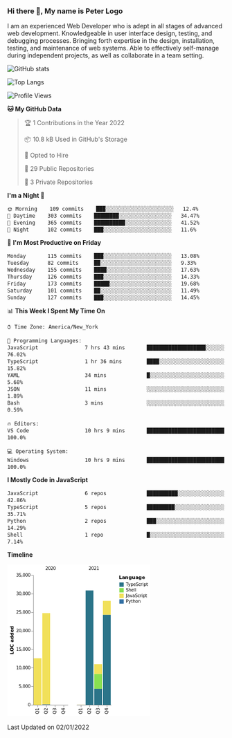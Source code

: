 ### Hi there 👋, My name is Peter Logo

I am an experienced Web Developer who is adept in all stages of advanced web development. Knowledgeable in user interface design, 
testing, and debugging processes. Bringing forth expertise in the design, installation, testing, and maintenance of web systems. 
Able to effectively self-manage during independent projects, as well as collaborate in a team setting.

![GitHub stats](https://github-readme-stats.vercel.app/api?username=peterlogo&show_icons=true&count_private=true&theme=dark)

![Top Langs](https://github-readme-stats.vercel.app/api/top-langs/?username=peterlogo&theme=dark&layout=compact&langs_count=8)

<!--START_SECTION:waka-->
![Profile Views](http://img.shields.io/badge/Profile%20Views-3-blue)

**🐱 My GitHub Data** 

> 🏆 1 Contributions in the Year 2022
 > 
> 📦 10.8 kB Used in GitHub's Storage 
 > 
> 💼 Opted to Hire
 > 
> 📜 29 Public Repositories 
 > 
> 🔑 3 Private Repositories  
 > 
**I'm a Night 🦉** 

```text
🌞 Morning    109 commits    ███░░░░░░░░░░░░░░░░░░░░░░   12.4% 
🌆 Daytime    303 commits    ████████░░░░░░░░░░░░░░░░░   34.47% 
🌃 Evening    365 commits    ██████████░░░░░░░░░░░░░░░   41.52% 
🌙 Night      102 commits    ███░░░░░░░░░░░░░░░░░░░░░░   11.6%

```
📅 **I'm Most Productive on Friday** 

```text
Monday       115 commits    ███░░░░░░░░░░░░░░░░░░░░░░   13.08% 
Tuesday      82 commits     ██░░░░░░░░░░░░░░░░░░░░░░░   9.33% 
Wednesday    155 commits    ████░░░░░░░░░░░░░░░░░░░░░   17.63% 
Thursday     126 commits    ███░░░░░░░░░░░░░░░░░░░░░░   14.33% 
Friday       173 commits    █████░░░░░░░░░░░░░░░░░░░░   19.68% 
Saturday     101 commits    ██░░░░░░░░░░░░░░░░░░░░░░░   11.49% 
Sunday       127 commits    ███░░░░░░░░░░░░░░░░░░░░░░   14.45%

```


📊 **This Week I Spent My Time On** 

```text
⌚︎ Time Zone: America/New_York

💬 Programming Languages: 
JavaScript               7 hrs 43 mins       ███████████████████░░░░░░   76.02% 
TypeScript               1 hr 36 mins        ████░░░░░░░░░░░░░░░░░░░░░   15.82% 
YAML                     34 mins             █░░░░░░░░░░░░░░░░░░░░░░░░   5.68% 
JSON                     11 mins             ░░░░░░░░░░░░░░░░░░░░░░░░░   1.89% 
Bash                     3 mins              ░░░░░░░░░░░░░░░░░░░░░░░░░   0.59%

🔥 Editors: 
VS Code                  10 hrs 9 mins       █████████████████████████   100.0%

💻 Operating System: 
Windows                  10 hrs 9 mins       █████████████████████████   100.0%

```

**I Mostly Code in JavaScript** 

```text
JavaScript               6 repos             ██████████░░░░░░░░░░░░░░░   42.86% 
TypeScript               5 repos             █████████░░░░░░░░░░░░░░░░   35.71% 
Python                   2 repos             ███░░░░░░░░░░░░░░░░░░░░░░   14.29% 
Shell                    1 repo              █░░░░░░░░░░░░░░░░░░░░░░░░   7.14%

```


**Timeline**

![Chart not found](https://raw.githubusercontent.com/peterlogo/peterlogo/main/charts/bar_graph.png) 


 Last Updated on 02/01/2022
<!--END_SECTION:waka-->


